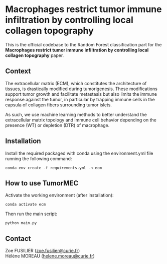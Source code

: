 # Macrophages restrict tumor immune infiltration by controlling local collagen topography

This is the official codebase to the Random Forest classification part for the **Macrophages restrict tumor immune infiltration by controlling local collagen topography** paper.

## Context

The extracellular matrix (ECM), which constitutes the architecture of tissues, is drastically modified during tumorigenesis. These modifications support tumor growth and facilitate metastasis but also limits the immune response against the tumor, in particular by trapping immune cells in the capsula of collagen fibers surrounding tumor islets.  

As such, we use machine learning methods to better understand the extracellular matrix topology and immune cell behavior depending on the presence (WT) or depletion (DTR) of macrophage.

## Installation

Install the required packaged with conda using the environment.yml file running the following command:  

```
conda env create -f requirements.yml -n ecm
```

## How to use TumorMEC

Activate the working environment (after installation):  

```
conda activate ecm
```

Then run the main script:

```
python main.py
```

## Contact

Zoe FUSILIER (zoe.fusilier@curie.fr)  
Hélène MOREAU (helene.moreau@curie.fr)
